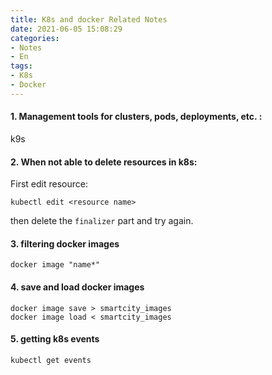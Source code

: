 ```yaml
---
title: K8s and docker Related Notes
date: 2021-06-05 15:08:29
categories:
- Notes
- En
tags:
- K8s
- Docker
---
```


#### 1. Management tools for clusters, pods, deployments, etc. :

k9s

#### 2. When not able to delete resources in k8s:

First edit resource:

``` shell
kubectl edit <resource name>
```

then delete the `finalizer` part and try again.

#### 3. filtering docker images

```shell
docker image "name*"
```

<!--more-->

#### 4. save and load docker images

```shell
docker image save > smartcity_images
docker image load < smartcity_images
```

#### 5. getting k8s events

```
kubectl get events
```
